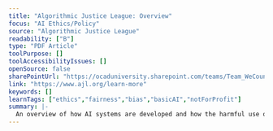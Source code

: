 ```yaml
---
title: "Algorithmic Justice League: Overview"
focus: "AI Ethics/Policy"
source: "Algorithmic Justice League"
readability: ["B"]
type: "PDF Article"
toolPurpose: []
toolAccessibilityIssues: []
openSource: false
sharePointUrl: "https://ocaduniversity.sharepoint.com/teams/Team_WeCount/Shared%20Documents/Resources%20and%20Tools/Literature%20(curated)/AJL%20Overview.pdf"
link: "https://www.ajl.org/learn-more"
keywords: []
learnTags: ["ethics","fairness","bias","basicAI","notForProfit"]
summary: |-
  An overview of how AI systems are developed and how the harmful use of AI systems can be prevented.
---
```


